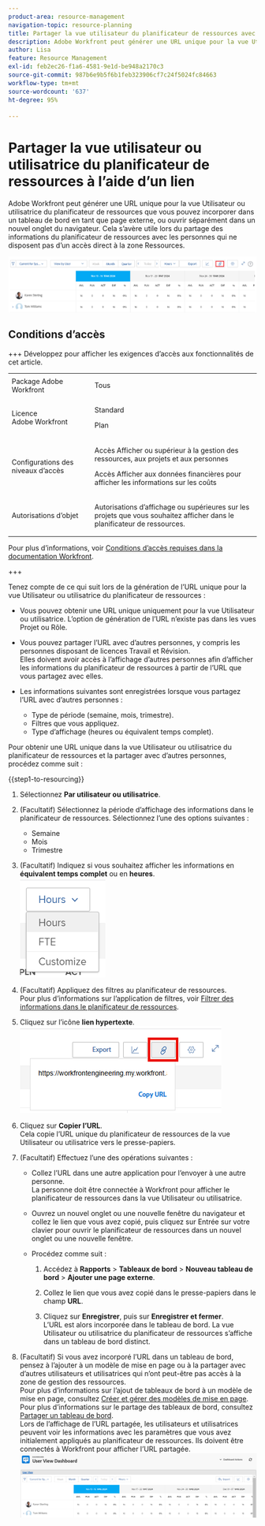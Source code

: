 ```yaml
---
product-area: resource-management
navigation-topic: resource-planning
title: Partager la vue utilisateur du planificateur de ressources avec un lien
description: Adobe Workfront peut générer une URL unique pour la vue Utilisateur ou utilisatrice du planificateur de ressources que vous pouvez incorporer dans un tableau de bord en tant que page externe, ou ouvrir séparément dans un nouvel onglet du navigateur. Cela s’avère utile lors du partage des informations du planificateur de ressources avec les personnes qui ne disposent pas d’un accès direct à la zone Ressources.
author: Lisa
feature: Resource Management
exl-id: feb2ec26-f1a6-4581-9e1d-be948a2170c3
source-git-commit: 987b6e9b5f6b1feb323906cf7c24f5024fc84663
workflow-type: tm+mt
source-wordcount: '637'
ht-degree: 95%

---
```


# Partager la vue utilisateur ou utilisatrice du planificateur de ressources à l’aide d’un lien

Adobe Workfront peut générer une URL unique pour la vue Utilisateur ou utilisatrice du planificateur de ressources que vous pouvez incorporer dans un tableau de bord en tant que page externe, ou ouvrir séparément dans un nouvel onglet du navigateur. Cela s’avère utile lors du partage des informations du planificateur de ressources avec les personnes qui ne disposent pas d’un accès direct à la zone Ressources.

![Vue utilisateur avec lien](assets/rp-user-view-with-link-highlight-350x49.png)

## Conditions d’accès

+++ Développez pour afficher les exigences d’accès aux fonctionnalités de cet article.

<table style="table-layout:auto"> 
 <col> 
 <col> 
 <tbody> 
  <tr> 
  <tr> 
   <td>Package Adobe Workfront</td> 
   <td><p>Tous</p></td>
  </tr> 
  <tr> 
   <td>Licence Adobe Workfront</td> 
   <td><p>Standard</p>
       <p>Plan</p></td> 
  </tr> 
  <tr> 
   <td>Configurations des niveaux d’accès</td> 
   <td> <p>Accès Afficher ou supérieur à la gestion des ressources, aux projets et aux personnes</p> <p>Accès Afficher aux données financières pour afficher les informations sur les coûts</p></td> 
  </tr> 
  <tr> 
   <td>Autorisations d’objet</td> 
   <td> <p>Autorisations d’affichage ou supérieures sur les projets que vous souhaitez afficher dans le planificateur de ressources.</p></td> 
  </tr> 
 </tbody> 
</table>

Pour plus d’informations, voir [Conditions d’accès requises dans la documentation Workfront](/help/quicksilver/administration-and-setup/add-users/access-levels-and-object-permissions/access-level-requirements-in-documentation.md).

+++

Tenez compte de ce qui suit lors de la génération de l’URL unique pour la vue Utilisateur ou utilisatrice du planificateur de ressources :

* Vous pouvez obtenir une URL unique uniquement pour la vue Utilisateur ou utilisatrice. L’option de génération de l’URL n’existe pas dans les vues Projet ou Rôle.
* Vous pouvez partager l’URL avec d’autres personnes, y compris les personnes disposant de licences Travail et Révision.\
  Elles doivent avoir accès à l’affichage d’autres personnes afin d’afficher les informations du planificateur de ressources à partir de l’URL que vous partagez avec elles.
* Les informations suivantes sont enregistrées lorsque vous partagez l’URL avec d’autres personnes :

   * Type de période (semaine, mois, trimestre).
   * Filtres que vous appliquez.
   * Type d’affichage (heures ou équivalent temps complet).

Pour obtenir une URL unique dans la vue Utilisateur ou utilisatrice du planificateur de ressources et la partager avec d’autres personnes, procédez comme suit :

{{step1-to-resourcing}}

1. Sélectionnez **Par utilisateur ou utilisatrice**.
1. (Facultatif) Sélectionnez la période d’affichage des informations dans le planificateur de ressources. Sélectionnez l’une des options suivantes :

   * Semaine
   * Mois
   * Trimestre

1. (Facultatif) Indiquez si vous souhaitez afficher les informations en **équivalent temps complet** ou en **heures**.\
   ![Sélectionner équivalent temps complet ou heures](assets/rp-hours-or-fte-in-user-view.png)

1. (Facultatif) Appliquez des filtres au planificateur de ressources.\
   Pour plus d’informations sur l’application de filtres, voir [Filtrer des informations dans le planificateur de ressources](../../resource-mgmt/resource-planning/filter-resource-planner.md).

1. Cliquez sur l’icône **lien hypertexte**.\
   ![Icône Lien hypertexte et URL](assets/rp-generate-url-from-link-icon.png)

1. Cliquez sur **Copier l’URL**.\
   Cela copie l’URL unique du planificateur de ressources de la vue Utilisateur ou utilisatrice vers le presse-papiers.

1. (Facultatif) Effectuez l’une des opérations suivantes :

   * Collez l’URL dans une autre application pour l’envoyer à une autre personne.\
     La personne doit être connectée à Workfront pour afficher le planificateur de ressources dans la vue Utilisateur ou utilisatrice.
   * Ouvrez un nouvel onglet ou une nouvelle fenêtre du navigateur et collez le lien que vous avez copié, puis cliquez sur Entrée sur votre clavier pour ouvrir le planificateur de ressources dans un nouvel onglet ou une nouvelle fenêtre.
   * Procédez comme suit :

     <!--   
     <MadCap:conditionalText data-mc-conditions="QuicksilverOrClassic.Draft mode">   
     (NOTE:&nbsp;turn this into a numbered list)   
     </MadCap:conditionalText>   
     -->

      1. Accédez à **Rapports** > **Tableaux de bord** > **Nouveau tableau de bord** > **Ajouter une page externe**.

      1. Collez le lien que vous avez copié dans le presse-papiers dans le champ **URL**.
      1. Cliquez sur **Enregistrer**, puis sur **Enregistrer et fermer**.\
         L’URL est alors incorporée dans le tableau de bord. La vue Utilisateur ou utilisatrice du planificateur de ressources s’affiche dans un tableau de bord distinct.

1. (Facultatif) Si vous avez incorporé l’URL dans un tableau de bord, pensez à l’ajouter à un modèle de mise en page ou à la partager avec d’autres utilisateurs et utilisatrices qui n’ont peut-être pas accès à la zone de gestion des ressources.\
   Pour plus d’informations sur l’ajout de tableaux de bord à un modèle de mise en page, consultez [Créer et gérer des modèles de mise en page](../../administration-and-setup/customize-workfront/use-layout-templates/create-and-manage-layout-templates.md).\
   Pour plus d’informations sur le partage des tableaux de bord, consultez [Partager un tableau de bord](../../reports-and-dashboards/dashboards/creating-and-managing-dashboards/share-dashboard.md).\
   Lors de l’affichage de l’URL partagée, les utilisateurs et utilisatrices peuvent voir les informations avec les paramètres que vous avez initialement appliqués au planificateur de ressources. Ils doivent être connectés à Workfront pour afficher l’URL partagée.\
   ![Exemple de tableau de bord avec Planificateur de ressources affiché](assets/user-view-dashoard-from-unique-url-350x85.png)
